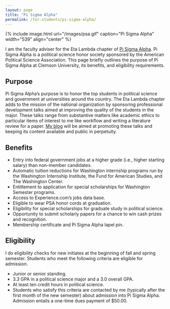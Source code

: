 ```yaml
---
layout: page
title: "Pi Sigma Alpha"
permalink: /for-students/pi-sigma-alpha/
---
```


{% include image.html url="/images/psa.gif" caption="Pi Sigma Alpha" width="539" align="center" %}

I am the faculty adviser for the Eta Lambda chapter of [Pi Sigma Alpha](http://www.apsanet.org/~psa/). Pi Sigma Alpha is a political science honor society sponsored by the American Political Science Association. This page briefly outlines the purpose of Pi Sigma Alpha at Clemson University, its benefits, and eligibility requirements.

## Purpose

Pi Sigma Alpha’s purpose is to honor the top students in political science and government at universities around the country. The Eta Lambda chapter adds to the mission of the national organization by sponsoring professional development talks aimed at improving the quality of the students in the major. These talks range from substantive matters like academic ethics to particular items of interest to me like workflow and writing a literature review for a paper. [My blog](/blog/) will be aimed at promoting these talks and keeping its content available and public in perpetuity.

## Benefits

- Entry into federal government jobs at a higher grade (i.e., higher starting salary) than non-member candidates.
- Automatic tuition reductions for Washington internship programs run by the Washington Internship Institute, the Fund for American Studies, and The Washington Center.
- Entitlement to application for special scholarships for Washington Semester programs.
- Access to Experience.com’s jobs data base.
- Eligible to wear PSA honor cords at graduation.
- Eligibility for special scholarships for graduate study in political science.
- Opportunity to submit scholarly papers for a chance to win cash prizes and recognition.
- Membership certificate and Pi Sigma Alpha lapel pin.

## Eligibility

I do eligibility checks for new initiates at the beginning of fall and spring semester. Students who meet the following criteria are eligible for admission.

- Junior or senior standing.
- 3.3 GPA in a political science major and a 3.0 overall GPA.
- At least ten credit hours in political science.
- Students who satisfy this criteria are contacted by me (typically after the first month of the new semester) about admission into Pi Sigma Alpha. Admission entails a one-time dues payment of $50.00.
